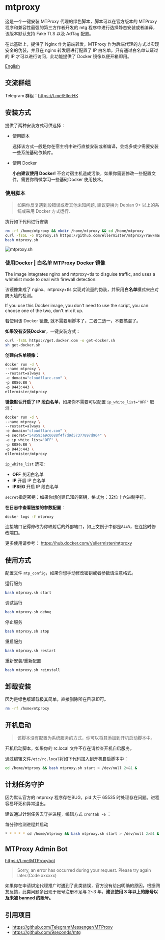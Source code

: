 # mtproxy

这是一个一键安装 MTProxy 代理的绿色脚本，脚本可以在官方版本的 MTProxy 程序和兼容性最强的第三方作者开发的 mtg 程序中进行选择静态安装或者编译，该版本默认支持 Fake TLS 以及 AdTag 配置。

在此基础上，提供了 Nginx 作为前端转发，MTProxy 作为后端代理的方式以实现安全的伪装，并且在 nginx 转发层进行配置了 IP 白名单，只有通过白名单认证过的 IP 才可以进行访问，此功能提供了 Docker 镜像以便开箱即用。

 [English](README_EN.md)

## 交流群组

Telegram 群组：https://t.me/EllerHK

## 安装方式

提供了两种安装方式可供选择：

- 使用脚本 

  选择该方式一般是你在宿主机中进行直接安装或者编译，会或多或少需要安装一些系统基础依赖库。

- 使用 Docker

  **小白建议使用 Docker!** 不会对宿主机造成污染，如果你需要修改一些配置文件，需要你稍微学习一些基础Docker 使用技术。

### 使用脚本

> 如果你反复遇到段错误或者其他未知问题, 建议更换为 Debian 9+ 以上的系统或采用 Docker 方式运行.

执行如下代码进行安装

```bash
rm -rf /home/mtproxy && mkdir /home/mtproxy && cd /home/mtproxy
curl -fsSL -o mtproxy.sh https://github.com/ellermister/mtproxy/raw/master/mtproxy.sh
bash mtproxy.sh
```

 ![mtproxy.sh](https://raw.githubusercontent.com/ellermister/mtproxy/master/mtproxy.jpg)

### 使用Docker | 白名单 MTProxy Docker 镜像

The image integrates nginx and mtproxy+tls to disguise traffic, and uses a whitelist mode to deal with firewall detection.

该镜像集成了 nginx、mtproxy+tls 实现对流量的伪装，并采用**白名单**模式来应对防火墙的检测。

If you use this Docker image, you don't need to use the script, you can choose one of the two, don't mix it up.

若使用该 Docker 镜像, 就不需要用脚本了，二者二选一，不要搞混了。

**如果没有安装Docker**，一键安装方式：

```bash
curl -fsSL https://get.docker.com -o get-docker.sh
sh get-docker.sh
```

**创建白名单镜像：**

 ```bash
docker run -d \
--name mtproxy \
--restart=always \
-e domain="cloudflare.com" \
-p 8080:80 \
-p 8443:443 \
ellermister/mtproxy
 ```
**镜像默认开启了 IP 段白名单**，如果你不需要可以配置 `ip_white_list="OFF"` 取消：

```bash
docker run -d \
--name mtproxy \
--restart=always \
-e domain="cloudflare.com" \
-e secret="548593a9c0688f4f7d9d57377897d964" \
-e ip_white_list="OFF" \
-p 8080:80 \
-p 8443:443 \
ellermister/mtproxy
```

`ip_white_list` 选项:

- **OFF**  关闭白名单
- **IP** 开启 IP 白名单
- **IPSEG** 开启 IP 段白名单

`secret`指定密钥：如果你想创建已知的密钥，格式为：32位十六进制字符。

**在日志中查看链接的参数配置**：

```bash
docker logs -f mtproxy
```

连接端口记得修改为你映射后的外部端口，如上文例子中都是`8443`，在连接时修改端口。

更多使用请参考： https://hub.docker.com/r/ellermister/mtproxy

## 使用方式

配置文件 `mtp_config`，如果你想手动修改密钥或者参数请注意格式。


运行服务

```bash
bash mtproxy.sh start
```

调试运行

```bash
bash mtproxy.sh debug
```

停止服务

```bash
bash mtproxy.sh stop
```

重启服务

```bash
bash mtproxy.sh restart
```

重新安装/重新配置

```bash
bash mtproxy.sh reinstall
```

## 卸载安装

因为是绿色版卸载极其简单，直接删除所在目录即可。

```bash
rm -rf /home/mtproxy
```

## 开机启动

> 该脚本没有配置为系统服务的方式，你可以将其添加到开机启动脚本中。

开机启动脚本，如果你的 rc.local 文件不存在请检查开机自启服务。

通过编辑文件`/etc/rc.local`将如下代码加入到开机自启脚本中：

```bash
cd /home/mtproxy && bash mtproxy.sh start > /dev/null 2>&1 &
```


## 计划任务守护

因为默认官方的 mtproxy 程序存在BUG，pid 大于 65535 时处理存在问题。进程容易坏死和异常退出。

建议通过计划任务去守护进程，编辑方式 `crontab -e` ：

每分钟检测进程并启动

```bash
* * * * * cd /home/mtproxy && bash mtproxy.sh start > /dev/null 2>&1 &
```

## MTProxy Admin Bot

https://t.me/MTProxybot
> Sorry, an error has occurred during your request. Please try again later.(Code xxxxxx)

如果你在申请绑定代理推广时遇到了此类错误，官方没有给出明确的原因，根据网友反馈，此类问题多出现于账号注册不足与 2~3 年，**建议使用 3 年以上的账号以及未被 banned 的账号。**

## 引用项目

- https://github.com/TelegramMessenger/MTProxy
- https://github.com/9seconds/mtg


